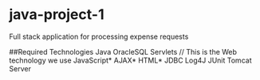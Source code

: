 # java-project-1
Full stack application for processing expense requests

##Required Technologies
Java
OracleSQL
Servlets // This is the Web technology we use
JavaScript*
AJAX*
HTML*
JDBC
Log4J
JUnit
Tomcat Server
